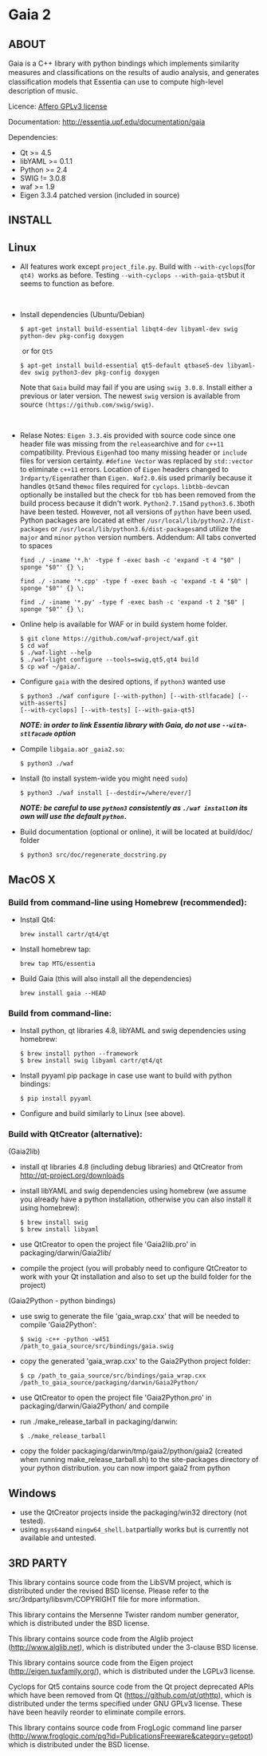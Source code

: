 Gaia 2
======

ABOUT
-----

Gaia is a C++ library with python bindings which implements similarity measures and classiﬁcations on the results of audio analysis, and generates classiﬁcation models that Essentia can use to compute high-level description of music. 

Licence: [Affero GPLv3 license](http://www.gnu.org/licenses/agpl.html)

Documentation: http://essentia.upf.edu/documentation/gaia 


Dependencies:

  * Qt >= 4.5
  * libYAML >= 0.1.1
  * Python >= 2.4
  * SWIG != 3.0.8
  * waf >= 1.9
  * Eigen 3.3.4 patched version (included in source)


INSTALL
-------

## Linux

- All features work except `project_file.py`.  Build with `--with-cyclops`(for `qt4) `works as before.  Testing `--with-cyclops --with-gaia-qt5`but it seems to function as before.  

   ​

- Install dependencies (Ubuntu/Debian)

   ```
   $ apt-get install build-essential libqt4-dev libyaml-dev swig python-dev pkg-config doxygen 
   ```
   ​     or for `Qt5`
   ```
   $ apt-get install build-essential qt5-default qtbase5-dev libyaml-dev swig python3-dev pkg-config doxygen
   ```

   Note that `Gaia` build may fail if you are using `swig 3.0.8`. Install either a previous or later version. The newest `swig` version is available from source `(https://github.com/swig/swig)`.

   ​


- Relase Notes: `Eigen 3.3.4`is provided with source code since one header file was missing from the `release`archive and for `c++11` compatibility.  Previous `Eigen`had too many missing header or `include` files for version certainty.  `#define Vector` was replaced by `std::vector` to eliminate `c++11` errors.  Location of `Eigen` headers changed to `3rdparty/Eigen`rather than `Eigen. Waf2.0.6`is used primarily because it handles `Qt5`and the`moc` files required for `cyclops`. `libtbb-dev`can optionally be installed but the check for `tbb` has been removed  from the build process because it didn't work.  `Python2.7.15`and `python3.6.3`both have been tested.  However, not all versions of `python` have been used.  Python packages are located at either `/usr/local/lib/python2.7/dist-packages` or `/usr/local/lib/python3.6/dist-packages`and utilize the `major` and `minor` `python` version numbers.  Addendum:  All tabs converted to spaces

   `find ./ -iname '*.h' -type f -exec bash -c 'expand -t 4 "$0" | sponge "$0"' {} \;`

   `find ./ -iname '*.cpp' -type f -exec bash -c 'expand -t 4 "$0" | sponge "$0"' {} \;`

   `find ./ -iname '*.py' -type f -exec bash -c 'expand -t 2 "$0" | sponge "$0"' {} \;`

- Online help is available for WAF or in build system home folder.

   ```
   $ git clone https://github.com/waf-project/waf.git
   $ cd waf
   $ ./waf-light --help
   $ ./waf-light configure --tools=swig,qt5,qt4 build
   $ cp waf ~/gaia/.
   ```

- Configure `gaia` with the desired options, if `python3` wanted use
    ```
    $ python3 ./waf configure [--with-python] [--with-stlfacade] [--with-asserts] 
    [--with-cyclops] [--with-tests] [--with-gaia-qt5]
    ```
    ***NOTE: in order to link Essentia library with Gaia, do not use `--with-stlfacade` option***

- Compile `libgaia.a`or `_gaia2.so`:
    ```
    $ python3 ./waf
    ```
    
- Install (to install system-wide you might need ```sudo```)
    ```
    $ python3 ./waf install [--destdir=/where/ever/]
    ```
    ***NOTE: be careful to use `python3` consistently as `./waf install`on its own will use the default `python.`***

- Build documentation (optional or online), it will be located at build/doc/ folder

    ```
    $ python3 src/doc/regenerate_docstring.py
    ```

## MacOS X

### Build from command-line using Homebrew (recommended):
- Install Qt4:
    ```
    brew install cartr/qt4/qt
    ```

- Install homebrew tap:
    ```
    brew tap MTG/essentia
    ```

- Build Gaia (this will also install all the dependencies)

    ```
    brew install gaia --HEAD
    ```

### Build from command-line:

- Install python, qt libraries 4.8, libYAML and swig dependencies using homebrew:	
    ```
    $ brew install python --framework
    $ brew install swig libyaml cartr/qt4/qt
    ```

- Install pyyaml pip package in case use want to build with python bindings:
    ```
    $ pip install pyyaml
    ```
    
- Configure and build similarly to Linux (see above).


### Build with QtCreator (alternative):

(Gaia2lib)

- install qt libraries 4.8 (including debug libraries) and QtCreator from http://qt-project.org/downloads

- install libYAML and swig dependencies using homebrew (we assume you already have a python 
  installation, otherwise you can also install it using homebrew):
    ```
    $ brew install swig
    $ brew install libyaml
    ```

- use QtCreator to open the project file 'Gaia2lib.pro' in packaging/darwin/Gaia2lib/

- compile the project (you will probably need to configure QtCreator to work with your Qt 
  installation and also to set up the build folder for the project)

(Gaia2Python - python bindings)

- use swig to generate the file 'gaia_wrap.cxx' that will be needed to compile 'Gaia2Python':
    ```
    $ swig -c++ -python -w451 /path_to_gaia_source/src/bindings/gaia.swig 
    ```

- copy the generated 'gaia_wrap.cxx' to the Gaia2Python project folder:
    ```
    $ cp /path_to_gaia_source/src/bindings/gaia_wrap.cxx /path_to_gaia_source/packaging/darwin/Gaia2Python/
    ```
    
- use QtCreator to open the project file 'Gaia2Python.pro' in packaging/darwin/Gaia2Python/ and compile

- run ./make_release_tarball in packaging/darwin:
    ```
    $ ./make_release_tarball
    ```

- copy the folder packaging/darwin/tmp/gaia2/python/gaia2 (created when running make_release_tarball.sh) 
  to the site-packages directory of your python distribution. you can now import gaia2 from python


## Windows

- use the QtCreator projects inside the packaging/win32 directory (not tested).
- using `msys64`and `mingw64_shell.bat`partially works but is currently not available and untested.



3RD PARTY
---------

This library contains source code from the LibSVM project, which is distributed
under the revised BSD license.
Please refer to the src/3rdparty/libsvm/COPYRIGHT file for more information.

This library contains the Mersenne Twister random number generator, which
is distributed under the BSD license.

This library contains source code from the Alglib project (http://www.alglib.net),
which is distributed under the 3-clause BSD license.

This library contains source code from the Eigen project (http://eigen.tuxfamily.org/),
which is distributed under the LGPLv3 license.

Cyclops for Qt5 contains source code from the Qt project deprecated APIs which have been removed from Qt (https://github.com/qt/qthttp), which is distributed under the terms specified under GNU GPLv3 license.  These have been heavily reorder to eliminate compile errors.

This library contains source code from FrogLogic command line parser
(http://www.froglogic.com/pg?id=PublicationsFreeware&category=getopt)
which is distributed under the BSD license.
